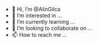- 👋 Hi, I’m @AlinGilca
- 👀 I’m interested in ...
- 🌱 I’m currently learning ...
- 💞️ I’m looking to collaborate on ...
- 📫 How to reach me ...

<!---
AlinGilca/AlinGilca is a ✨ special ✨ repository because its `README.md` (this file) appears on your GitHub profile.
You can click the Preview link to take a look at your changes.
--->
